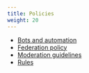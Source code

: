 ```yaml
---
title: Policies
weight: 20
---
```


- [Bots and automation](bots-and-automation/)
- [Federation policy](federation-policy/)
- [Moderation guidelines](moderation-guidelines/)
- [Rules](rules/)

